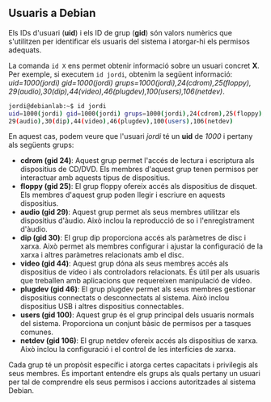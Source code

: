 ## Usuaris a Debian

Els IDs d'usuari (**uid**) i els ID de grup (**gid**) són valors numèrics que s'utilitzen per identificar els usuaris del sistema i atorgar-hi els permisos adequats.

La comanda ```id X``` ens permet obtenir informació sobre un usuari concret **X**. Per exemple, si executem `id jordi`, obtenim la següent informació: *uid=1000(jordi) gid=1000(jordi) grups=1000(jordi),24(cdrom),25(floppy), 29(audio),30(dip),44(video),46(plugdev),100(users),106(netdev)*.

```bash
jordi@debianlab:~$ id jordi
uid=1000(jordi) gid=1000(jordi) grups=1000(jordi),24(cdrom),25(floppy),
29(audio),30(dip),44(video),46(plugdev),100(users),106(netdev)
```

En aquest cas, podem veure que l'usuari *jordi* té un **uid** de *1000* i pertany als següents grups:

* **cdrom (gid 24)**: Aquest grup permet l'accés de lectura i escriptura als dispositius de CD/DVD. Els membres d'aquest grup tenen permisos per interactuar amb aquests tipus de dispositius.
* **floppy (gid 25)**: El grup floppy ofereix accés als dispositius de disquet. Els membres d'aquest grup poden llegir i escriure en aquests dispositius.
* **audio (gid 29)**: Aquest grup permet als seus membres utilitzar els dispositius d'àudio. Això inclou la reproducció de so i l'enregistrament d'àudio.
* **dip (gid 30)**: El grup dip proporciona accés als paràmetres de disc i xarxa. Això permet als membres configurar i ajustar la configuració de la xarxa i altres paràmetres relacionats amb el disc.
* **video (gid 44)**: Aquest grup dóna als seus membres accés als dispositius de vídeo i als controladors relacionats. És útil per als usuaris que treballen amb aplicacions que requereixen manipulació de vídeo.
* **plugdev (gid 46)**: El grup plugdev permet als seus membres gestionar dispositius connectats o desconnectats al sistema. Això inclou dispositius USB i altres dispositius connectables.
* **users (gid 100)**: Aquest grup és el grup principal dels usuaris normals del sistema. Proporciona un conjunt bàsic de permisos per a tasques comunes.
* **netdev (gid 106)**: El grup netdev ofereix accés als dispositius de xarxa. Això inclou la configuració i el control de les interfícies de xarxa.

Cada grup té un propòsit específic i atorga certes capacitats i privilegis als seus membres. És important entendre els grups als quals pertany un usuari per tal de comprendre els seus permisos i accions autoritzades al sistema Debian.
